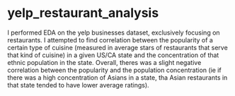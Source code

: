 # yelp_restaurant_analysis
I performed EDA on the yelp businesses dataset, exclusively focusing on restaurants.
I attempted to find correlation between the popularity of a certain type of cuisine (measured in average stars of restaurants that serve that kind of cuisine) in a given US/CA state and the concentration of that ethnic population in the state. Overall, theres was a slight negative correlation between the popularity and the population concentration (ie if there was a high concentration of Asians in a state, tha Asian restaurants in that state tended to have lower average ratings).
